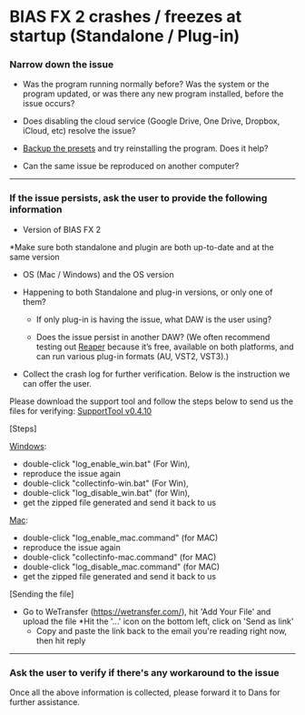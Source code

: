 # BIAS FX 2 crashes / freezes at startup (Standalone / Plug-in)
### **Narrow down the issue**

-   Was the program running normally before? Was the system or the program updated, or was there any new program installed, before the issue occurs?

-   Does disabling the cloud service (Google Drive, One Drive, Dropbox, iCloud, etc) resolve the issue? 

-   [Backup the presets](https://help.positivegrid.com/hc/en-us/articles/218315863-How-to-Backup-My-Presets-) and try reinstalling the program. Does it help?

-   Can the same issue be reproduced on another computer?

---

### If the issue persists, ask the user to provide the following information

-   Version of BIAS FX 2  

*Make sure both standalone and plugin are both up-to-date and at the same version   

-   OS (Mac / Windows) and the OS version

-   Happening to both Standalone and plug-in versions, or only one of them?

	-   If only plug-in is having the issue, what DAW is the user using? 
	  
	-   Does the issue persist in another DAW? (We often recommend testing out [Reaper](https://www.reaper.fm/) because it’s free, available on both platforms, and can run various plug-in formats (AU, VST2, VST3).)

-   Collect the crash log for further verification. Below is the instruction we can offer the user.

Please download the support tool and follow the steps below to send us the files for verifying:
[SupportTool v0.4.10](https://drive.google.com/file/d/1wdi7wcj9NUrRzNeKUWaaacBesu_fMrsj/view?usp/sharing)

[Steps]

<u>Windows</u>:

* double-click "log_enable_win.bat" (For Win),
* reproduce the issue again
* double-click "collectinfo-win.bat" (For Win),
* double-click "log_disable_win.bat" (for Win),
* get the zipped file generated and send it back to us

<u>Mac</u>:

* double-click "log_enable_mac.command" (for MAC)
* reproduce the issue again
* double-click "collectinfo-mac.command" (for MAC)
* double-click "log_disable_mac.command" (for MAC)
* get the zipped file generated and send it back to us

[Sending the file]

* Go to WeTransfer (https://wetransfer.com/), hit 'Add Your File' and upload the file
  *Hit the '...' icon on the bottom left, click on 'Send as link'
  * Copy and paste the link back to the email you're reading right now, then hit reply

---

### Ask the user to verify if there's any workaround to the issue 

Once all the above information is collected, please forward it to Dans for further assistance. 
